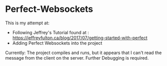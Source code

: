 # Perfect-Websockets
This is my attempt at:
- Following Jeffrey's Tutorial found at : https://jeffreyfulton.ca/blog/2017/07/getting-started-with-perfect
- Adding Perfect Websockets into the project


Currently: 
  The project compiles and runs, but it appears that I can't read the message from the client on the server.
  Further Debugging is required.
